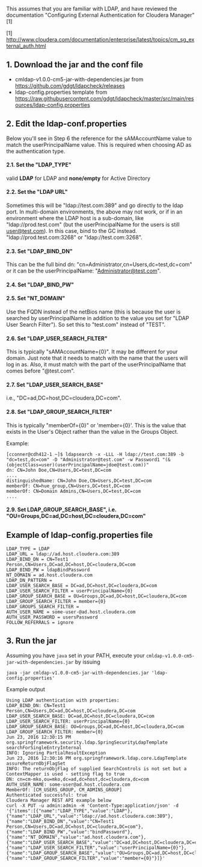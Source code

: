 This assumes that you are familiar with LDAP, and have reviewed the documentation "Configuring External Authentication for Cloudera Manager" [1]

[1] ​http://www.cloudera.com/documentation/enterprise/latest/topics/cm_sg_external_auth.html

## 1. Download the jar and the conf file
- cmldap-v1.0.0-cm5-jar-with-dependencies.jar from https://github.com/gdgt/ldapcheck/releases
- ldap-config.properties template from https://raw.githubusercontent.com/gdgt/ldapcheck/master/src/main/resources/ldap-config.properties

## 2. Edit the ldap-conf.properties
Below you'll see in Step 6 the reference for the sAMAccountName value to match the userPrincipalName value. This is  required when choosing AD as the authentication type.
#### 2.1. Set the "LDAP_TYPE" 
valid **LDAP** for LDAP and **none/empty** for Active Directory

#### 2.2. Set the "LDAP URL"
Sometimes this will be "ldap://test.com:389" and go directly to the ldap port.
In multi-domain environments, the above may not work, or if in an environment where the LDAP host is a sub-domain, like "ldap://prod.test.com" (but the userPrincipalName for the users is still user@test.com). In this case, bind to the GC instead. "ldap://prod.test.com:3268" or "ldap://test.com:3268".

#### 2.3. Set "LDAP_BIND_DN​" 
This can be the full bind dn: "cn=Administrator,cn=Users,dc=test,dc=com" or it can be the userPrincipalName: "Administrator@test.com". 

#### 2.4. Set "LDAP_BIND_PW" 

#### 2.5. Set "NT_DOMAIN"
Use the FQDN instead of the netBios name (this is because the user is searched by userPrincipalName in addition to the value you set for "LDAP User Search Filter"). 
So set this to "test.com" instead of "TEST". 

#### 2.6. Set "LDAP_USER_SEARCH_FILTER"
This is typically "sAMAccountName={0}". 
It may be different for your domain. Just note that it needs to match with the name that the users will log in as. Also, it must match with the part of the userPrincipalName that comes before "@test.com". 

#### 2.7. Set "LDAP_USER_SEARCH_BASE"
i.e., "DC=ad,DC=host,DC=cloudera,DC=com". 

#### 2.8. Set "LDAP_GROUP_SEARCH_FILTER"
This is typically "memberOf={0}" or 'member={0}'. 
This is the value that exists in the User's Object rather than the value in the Groups Object.

Example:

```
[cconner@cdh412-1 ~]$ ldapsearch -x -LLL -H ldap://test.com:389 -b "dc=test,dc=com" -D "Administrator@test.com" -w Password1 "(&(objectClass=user)(userPrincipalName=jdoe@test.com))" 
dn: CN=John Doe,CN=Users,DC=test,DC=com
....
distinguishedName: CN=John Doe,CN=Users,DC=test,DC=com 
memberOf: CN=hue_group,CN=Users,DC=test,DC=com
memberOf: CN=Domain Admins,CN=Users,DC=test,DC=com 
....
```

#### 2.9. Set LDAP_GROUP_SEARCH_BASE", i.e. "OU=Groups,DC=ad,DC=host,DC=cloudera,DC=com" 

## Example of ldap-config.properties file
````
LDAP_TYPE = LDAP
LDAP_URL = ldap://ad.host.cloudera.com:389
LDAP_BIND_DN = CN=Test1 Person,CN=Users,DC=ad,DC=host,DC=cloudera,DC=com
LDAP_BIND_PW = ldapBindPassword
NT_DOMAIN = ad.host.cloudera.com
LDAP_DN_PATTERN =
LDAP_USER_SEARCH_BASE = DC=ad,DC=host,DC=cloudera,DC=com
LDAP_USER_SEARCH_FILTER = userPrincipalName={0}
LDAP_GROUP_SEARCH_BASE = OU=Groups,DC=ad,DC=host,DC=cloudera,DC=com
LDAP_GROUP_SEARCH_FILTER = member={0}
LDAP_GROUPS_SEARCH_FILTER =
AUTH_USER_NAME = some-user-@ad.host.cloudera.com
AUTH_USER_PASSWORD = usersPassword
FOLLOW_REFERRALS = ignore
````


## 3. Run the jar

Assuming you have `java` set in your PATH, execute your `cmldap-v1.0.0-cm5-jar-with-dependencies.jar` by issuing

`java -jar cmldap-v1.0.0-cm5-jar-with-dependencies.jar 'ldap-config.properties'`

Example output
```
Using LDAP authentication with properties:
LDAP_BIND_DN: CN=Test1 Person,CN=Users,DC=ad,DC=host,DC=cloudera,DC=com
LDAP_USER_SEARCH_BASE: DC=ad,DC=host,DC=cloudera,DC=com
LDAP_USER_SEARCH_FILTER: userPrincipalName={0}
LDAP_GROUP_SEARCH_BASE: OU=Groups,DC=ad,DC=host,DC=cloudera,DC=com
LDAP_GROUP_SEARCH_FILTER: member={0}
Jun 23, 2016 12:30:15 PM org.springframework.security.ldap.SpringSecurityLdapTemplate searchForSingleEntryInternal
INFO: Ignoring PartialResultException
Jun 23, 2016 12:30:16 PM org.springframework.ldap.core.LdapTemplate assureReturnObjFlagSet
INFO: The returnObjFlag of supplied SearchControls is not set but a ContextMapper is used - setting flag to true
DN: cn=cm-mko,ou=mko,dc=ad,dc=host,dc=cloudera,dc=com
AUTH_USER_NAME: some-user@ad.host.cloudera.com
MemberOf: [CM_USERS_GROUP, CM_ADMINS_GROUP]
Authenticated successful: true
Cloudera Manager REST API example below
curl -X PUT -u admin:admin -H 'Content-Type:application/json' -d '{"items":[{"name":"LDAP_TYPE","value":"LDAP"},{"name":"LDAP_URL","value":"ldap://ad.host.cloudera.com:389"},{"name":"LDAP_BIND_DN","value":"CN=Test1 Person,CN=Users,DC=ad,DC=host,DC=cloudera,DC=com"},{"name":"LDAP_BIND_PW","value":"bindPassword"},{"name":"NT_DOMAIN","value":"ad.host.cloudera.com"},{"name":"LDAP_USER_SEARCH_BASE","value":"DC=ad,DC=host,DC=cloudera,DC=com"},{"name":"LDAP_USER_SEARCH_FILTER","value":"userPrincipalName={0}"},{"name":"LDAP_GROUP_SEARCH_BASE","value":"OU=Groups,DC=ad,DC=host,DC=cloudera,DC=com"},{"name":"LDAP_GROUP_SEARCH_FILTER","value":"member={0}"}]}'
```